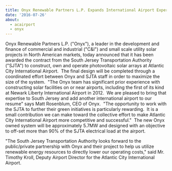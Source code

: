 ```yaml
---
title: Onyx Renewable Partners L.P. Expands International Airport Experience by Bringing Solar to Atlantic City International Airport
date: '2016-07-26'
about:
  - acairport
  - onyx
---
```


Onyx Renewable Partners L.P. ("Onyx"), a leader in the development and finance of commercial and industrial ("C&I") and small scale utility solar projects in North American markets, today announced that it has been awarded the contract from the South Jersey Transportation Authority ("SJTA") to construct, own and operate photovoltaic solar arrays at Atlantic City International Airport.  The final design will be completed through a coordinated effort between Onyx and SJTA staff in order to maximize the size of the system.  "The Onyx team has significant prior experience with constructing solar facilities on or near airports, including the first of its kind at Newark Liberty International Airport in 2012.  We are pleased to bring that expertise to South Jersey and add another international airport to our resume" says Matt Rosenblum, CEO of Onyx.  "The opportunity to work with the SJTA to further their green initiatives is particularly rewarding.  It is a small contribution we can make toward the collective effort to make Atlantic City International Airport more competitive and successful."  The new Onyx owned system will be approximately 5.7MW and designed with an objective to off-set more than 90% of the SJTA electrical load at the airport.

"The South Jersey Transportation Authority looks forward to the public/private partnership with Onyx and their project to help us utilize renewable energy resources to directly lower our operating costs," said Mr. Timothy Kroll, Deputy Airport Director for the Atlantic City International Airport.
